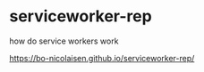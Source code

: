 # serviceworker-rep
how do service workers work

https://bo-nicolaisen.github.io/serviceworker-rep/
